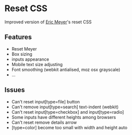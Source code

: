# Reset CSS

Improved version of [Eric Meyer](http://meyerweb.com/eric/tools/css/reset/)'s reset CSS

## Features

* Reset Meyer
* Box sizing
* inputs appearance
* Mobile text size adjusting
* Font smoothing (webkit antialised, moz osx grayscale)
* ...

## Issues

* Can't reset input[type=file] button
* Can't remove input[type=search] text-indent (webkit)
* Can't reset input[type=checkbox] and input[type=radio]
* Some inputs have different heights among browsers
* Can't reset remove details arrow
* [type=color] become too small with width and height auto